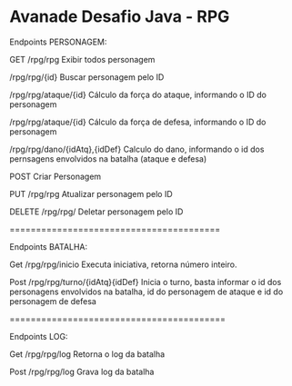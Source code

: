 Avanade Desafio Java - RPG
===============================

Endpoints PERSONAGEM: 

GET
/rpg/rpg 
Exibir todos personagem

/rpg/rpg/{id}
Buscar personagem pelo ID

/rpg/rpg/ataque/{id}
Cálculo da força do ataque, informando o ID do personagem

/rpg/rpg/ataque/{id}
Cálculo da força de defesa, informando o ID do personagem

/rpg/rpg/dano/{idAtq},{idDef}
Calculo do dano, informando o id dos pernsagens envolvidos na batalha (ataque e defesa)

POST
Criar Personagem

PUT
/rpg/rpg 
Atualizar personagem pelo ID

DELETE
/rpg/rpg/
Deletar personagem pelo ID

========================================

Endpoints BATALHA: 

Get
/rpg/rpg/inicio
Executa iniciativa, retorna número inteiro.

Post
/rpg/rpg/turno/{idAtq}{idDef}
Inicia o turno, basta informar o id dos personagens envolvidos na batalha, id do personagem de ataque e id do personagem de defesa

=========================================

Endpoints LOG: 

Get
/rpg/rpg/log
Retorna o log da batalha

Post
/rpg/rpg/log
Grava log da batalha 
